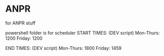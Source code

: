 # ANPR
for ANPR stuff

powershell folder is for scheduler
START TIMES: (DEV script)
    Mon-Thurs: 1200
    Friday: 1200

END TIMES: (DEV script)
    Mon-Thurs: 1800
    Friday: 1459
